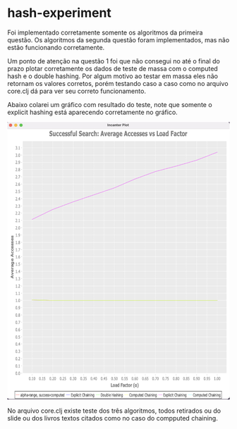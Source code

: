 # hash-experiment

Foi implementado corretamente somente os algoritmos da primeira questão.
Os algoritmos da segunda questão foram implementados, mas não estão funcionando corretamente.

Um ponto de atenção na questão 1 foi que não consegui no até o final do prazo plotar corretamente os dados de teste de massa com o computed hash e o double hashing.
Por algum motivo ao testar em massa eles não retornam os valores corretos, porém testando caso a caso como no arquivo core.clj dá para ver seu correto funcionamento.

Abaixo colarei um gráfico com resultado do teste, note que somente o explicit hashing está aparecendo corretamente no gráfico.

![image](image.png)

No arquivo core.clj existe teste dos três algoritmos, todos retirados ou do slide ou dos livros textos citados como no caso do compputed chaining.


